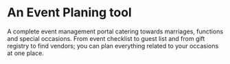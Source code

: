 # An Event Planing tool

A complete event management portal catering towards marriages, functions and special occasions. From event checklist to guest list and from gift registry to find vendors; you can plan everything related to your occasions at one place.
